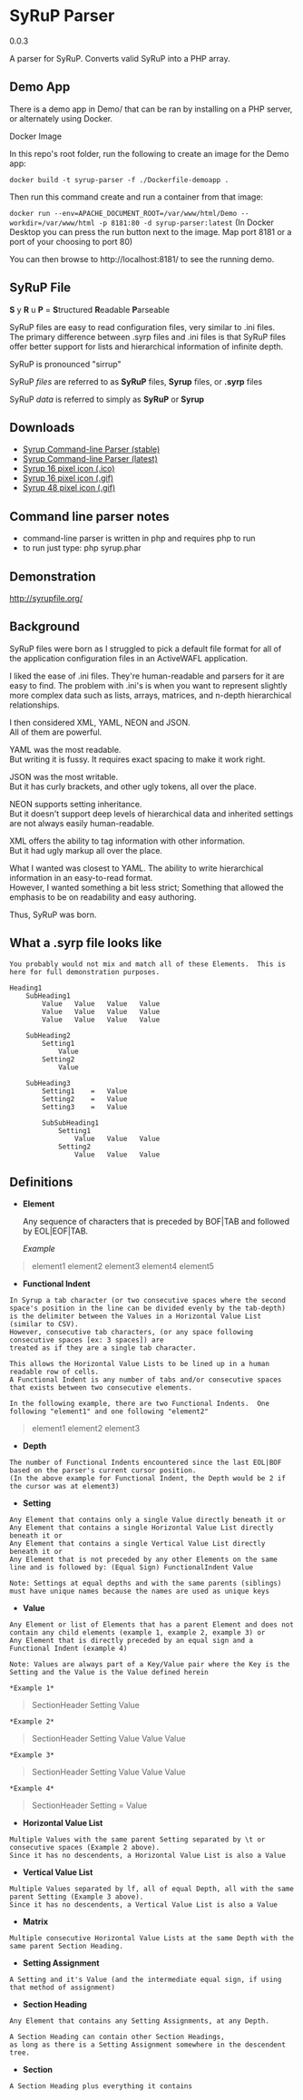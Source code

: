 SyRuP Parser
===========
0.0.3

A parser for SyRuP.
Converts valid SyRuP into a PHP array.

Demo App
-----------
There is a demo app in Demo/ that can be ran by installing on a PHP server, or alternately using Docker.

Docker Image

In this repo's root folder, run the following to create an image for the Demo app:

`docker build -t syrup-parser -f ./Dockerfile-demoapp .`

Then run this command create and run a container from that image:

`docker run --env=APACHE_DOCUMENT_ROOT=/var/www/html/Demo --workdir=/var/www/html -p 8181:80 -d syrup-parser:latest`
(In Docker Desktop you can press the run button next to the image. Map port 8181 or a port of your choosing to port 80)

You can then browse to http://localhost:8181/ to see the running demo.

SyRuP File
-----------

**S** y **R** u **P** = 
**S**tructured **R**eadable **P**arseable

SyRuP files are easy to read configuration files, very similar to .ini files.  
The primary difference between .syrp files and .ini files is that SyRuP files offer better support for lists and hierarchical information of infinite depth.

SyRuP is pronounced "sirrup"

SyRuP *files* are referred to as 
**SyRuP** files,
**Syrup** files, or
**.syrp** files

SyRuP *data* is referred to simply as 
**SyRuP** or **Syrup**

Downloads
-------------
+ [Syrup Command-line Parser (stable)](http://syrupfile.org/Downloads/syrup.phar)
+ [Syrup Command-line Parser (latest)](http://syrupfile.org/Downloads/syrup.latest.phar)
+ [Syrup 16 pixel icon (.ico)](http://syrupfile.org/Downloads/Icons/text-x-syrp.ico)
+ [Syrup 16 pixel icon (.gif)](http://syrupfile.org/Downloads/Icons/text-x-syrp-16.gif)
+ [Syrup 48 pixel icon (.gif)](http://syrupfile.org/Downloads/Icons/text-x-syrp-48.gif)

Command line parser notes
------------------
+ command-line parser is written in php and requires php to run
+ to run just type: php syrup.phar

Demonstration
-------------
http://syrupfile.org/

Background
-----------

SyRuP files were born as I struggled to pick a default file format for all of the application configuration files in an ActiveWAFL application.  

I liked the ease of .ini files.  They're human-readable and parsers for it are easy to find.
The problem with .ini's is when you want to represent slightly more complex data such as lists, arrays, matrices, and n-depth hierarchical relationships.

I then considered XML, YAML, NEON and JSON.  
All of them are powerful.  

YAML was the most readable.  
But writing it is fussy.  It requires exact spacing to make it work right.

JSON was the most writable.  
But it has curly brackets, and other ugly tokens, all over the place.

NEON supports setting inheritance.  
But it doesn't support deep levels of hierarchical data and inherited settings are not always easily human-readable.

XML offers the ability to tag information with other information.  
But it had ugly markup all over the place.

What I wanted was closest to YAML.  The ability to write hierarchical information in an easy-to-read format.  
However, I wanted something a bit less strict; Something that allowed the emphasis to be on readability and easy authoring.

Thus, SyRuP was born.

What a .syrp file looks like
-----------


>
	You probably would not mix and match all of these Elements.  This is here for full demonstration purposes.
	
    Heading1
        SubHeading1
            Value	Value	Value	Value
            Value	Value	Value	Value
            Value	Value	Value	Value

        SubHeading2
            Setting1
                Value
            Setting2
                Value

        SubHeading3
            Setting1	=	Value
            Setting2	=	Value
            Setting3	=	Value

            SubSubHeading1
                Setting1
                    Value	Value	Value
                Setting2
                    Value	Value	Value

Definitions
-----------

+	**Element**

	Any sequence of characters that is preceded by BOF|TAB and followed by EOL|EOF|TAB.

	*Example*
>	element1		element2	element3
	element4		element5

+    **Functional Indent**

	In Syrup a tab character (or two consecutive spaces where the second space's position in the line can be divided evenly by the tab-depth) is the delimiter between the Values in a Horizontal Value List (similar to CSV).
	However, consecutive tab characters, (or any space following consecutive spaces [ex: 3 spaces]) are
	treated as if they are a single tab character.

	This allows the Horizontal Value Lists to be lined up in a human readable row of cells.
	A Functional Indent is any number of tabs and/or consecutive spaces that exists between two consecutive elements.

	In the following example, there are two Functional Indents.  One following "element1" and one following "element2"
>	element1				element2						element3

+    **Depth**

	The number of Functional Indents encountered since the last EOL|BOF based on the parser's current cursor position.  
	(In the above example for Functional Indent, the Depth would be 2 if the cursor was at element3)

+    **Setting**

	Any Element that contains only a single Value directly beneath it or
	Any Element that contains a single Horizontal Value List directly beneath it or
	Any Element that contains a single Vertical Value List directly beneath it or
	Any Element that is not preceded by any other Elements on the same line and is followed by: (Equal Sign) FunctionalIndent Value  

    Note: Settings at equal depths and with the same parents (siblings) must have unique names because the names are used as unique keys

+    **Value**

	Any Element or list of Elements that has a parent Element and does not contain any child elements (example 1, example 2, example 3) or
	Any Element that is directly preceded by an equal sign and a Functional Indent (example 4)

	Note: Values are always part of a Key/Value pair where the Key is the Setting and the Value is the Value defined herein

	*Example 1*
>	SectionHeader 
		  Setting
			  Value

	*Example 2*
>	SectionHeader
		  Setting
			  Value	Value	Value

	*Example 3* 
>	SectionHeader
		  Setting
			  Value
			  Value
			  Value

	*Example 4* 
>	SectionHeader
		  Setting		=	Value

+    **Horizontal Value List**

	Multiple Values with the same parent Setting separated by \t or consecutive spaces (Example 2 above).
	Since it has no descendents, a Horizontal Value List is also a Value

+    **Vertical Value List**

	Multiple Values separated by lf, all of equal Depth, all with the same parent Setting (Example 3 above).
	Since it has no descendents, a Vertical Value List is also a Value

+    **Matrix**

	Multiple consecutive Horizontal Value Lists at the same Depth with the same parent Section Heading.

+    **Setting Assignment**

	A Setting and it's Value (and the intermediate equal sign, if using that method of assignment)

+    **Section Heading**

	Any Element that contains any Setting Assignments, at any Depth.

	A Section Heading can contain other Section Headings,  
	as long as there is a Setting Assignment somewhere in the descendent tree.

+    **Section**

	A Section Heading plus everything it contains